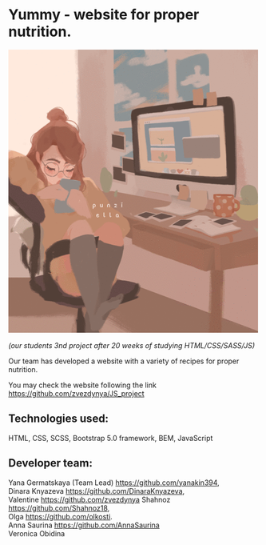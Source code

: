 # Yummy - website for proper nutrition. <br/>
<div id=“gif” align=“center”>
 <img src="assets/images/gif.gif" class="image" width=“100”/>
</div>

*(our students 3nd project after 20 weeks of studying HTML/CSS/SASS/JS)*

Our team has developed a website with a variety of recipes for proper nutrition.

You may check the website following the link <br/>
https://github.com/zvezdynya/JS_project <br/>

## Technologies used: <br/>
HTML, CSS, SCSS, Bootstrap 5.0 framework, BEM, JavaScript <br/>

## Developer team: <br/>
Yana Germatskaya (Team Lead) https://github.com/yanakin394, <br/>
Dinara Knyazeva https://github.com/DinaraKnyazeva, <br/>
Valentine https://github.com/zvezdynya 
Shahnoz   https://github.com/Shahnoz18, <br/>
Olga      https://github.com/olkosti. <br/>
Anna Saurina https://github.com/AnnaSaurina <br/>
Veronica Obidina  <br/>